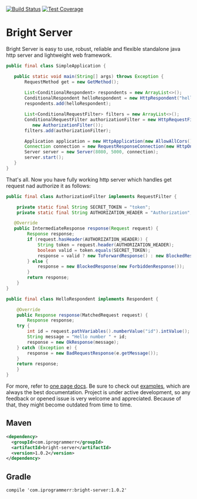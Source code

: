 [![Build Status](https://travis-ci.com/Iprogrammerr/Bright-Server.svg?branch=master)](https://travis-ci.com/Iprogrammerr/Bright-Server)
[![Test Coverage](https://img.shields.io/codecov/c/github/iprogrammerr/bright-server/master.svg)](https://codecov.io/gh/Iprogrammerr/Bright-Server/branch/master)
# Bright Server
 Bright Server is easy to use, robust, reliable and flexible standalone java http server and lightweight web framework.
 ```java
public final class SimpleApplication {

    public static void main(String[] args) throws Exception {
        RequestMethod get = new GetMethod();
	
        List<ConditionalRespondent> respondents = new ArrayList<>();
        ConditionalRespondent helloRespondent = new HttpRespondent("hello/{id:int}", get, new HelloRespondent());
        respondents.add(helloRespondent);

        List<ConditionalRequestFilter> filters = new ArrayList<>();
        ConditionalRequestFilter authorizationFilter = new HttpRequestFilter("*", new AnyRequestMethodRule(),
           new AuthorizationFilter());
        filters.add(authorizationFilter);

        Application application = new HttpApplication(new AllowAllCors(), respondents, filters);
        Connection connection = new RequestResponseConnection(new HttpOneProtocol(), application);
        Server server = new Server(8080, 5000, connection);
        server.start();
    }
}
```
That's all. Now you have fully working http server which handles get request nad authorize it as follows:
```java
public final class AuthorizationFilter implements RequestFilter {

    private static final String SECRET_TOKEN = "token";
    private static final String AUTHORIZATION_HEADER = "Authorization";

   @Override
   public IntermediateResponse response(Request request) {
    	Response response;
    	if (request.hasHeader(AUTHORIZATION_HEADER)) {
    	    String token = request.header(AUTHORIZATION_HEADER);
    	    boolean valid = token.equals(SECRET_TOKEN);
    	    response = valid ? new ToForwardResponse() : new BlockedResponse(new ForbiddenResponse());
    	} else {
    	    response = new BlockedResponse(new ForbiddenResponse());
    	}
    	return response;
    }
}
```
```java
public final class HelloRespondent implements Respondent {

    @Override
    public Response response(MatchedRequest request) {
        Response response;
	try {
	    int id = request.pathVariables().numberValue("id").intValue();
	    String message = "Hello number " + id;
	    response = new OkResponse(message);
	} catch (Exception e) {
	    response = new BadRequestResponse(e.getMessage());
	}
	return response;
    }
}
```
For more, refer to [one page docs](https://github.com/Iprogrammerr/Bright-Server/wiki).
Be sure to check out [examples](https://github.com/Iprogrammerr/Bright-Server/tree/master/src/main/java/com/iprogrammerr/bright/server/example), which are always the best documentation.
Project is under active development, so any feedback or opened issue is very welcome and appreciated.
Because of that, they might become outdated from time to time.
## Maven
```xml
<dependency>
  <groupId>com.iprogrammerr</groupId>
  <artifactId>bright-server</artifactId>
  <version>1.0.2</version>
</dependency>
```
## Gradle
```
compile 'com.iprogrammerr:bright-server:1.0.2'
 ```